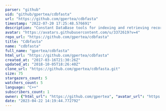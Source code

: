 ```yaml
---
parser: "github"
uid: "github/gpertea/cdbfasta"
url: "https://github.com/gpertea/cdbfasta"
timestamp: "2022-07-20 17:25:48.576691"
description: "Constant DataBase tools for indexing and retrieving records from multi-FASTA or similarly structured files"
avatar: "https://avatars.githubusercontent.com/u/3372619?v=4"
repo_url: "https://github.com/gpertea/cdbfasta"
title: "Cdbfasta"
name: "cdbfasta"
full_name: "gpertea/cdbfasta"
html_url: "https://github.com/gpertea/cdbfasta"
created_at: "2017-03-16T21:30:26Z"
updated_at: "2018-10-05T18:26:40Z"
clone_url: "https://github.com/gpertea/cdbfasta.git"
size: 75
stargazers_count: 5
watchers_count: 5
language: "C++"
subscribers_count: 1
owner: {"html_url": "https://github.com/gpertea", "avatar_url": "https://avatars.githubusercontent.com/u/3372619?v=4", "login": "gpertea", "type": "User"}
date: "2023-04-22 14:19:44.772792"
---
```

